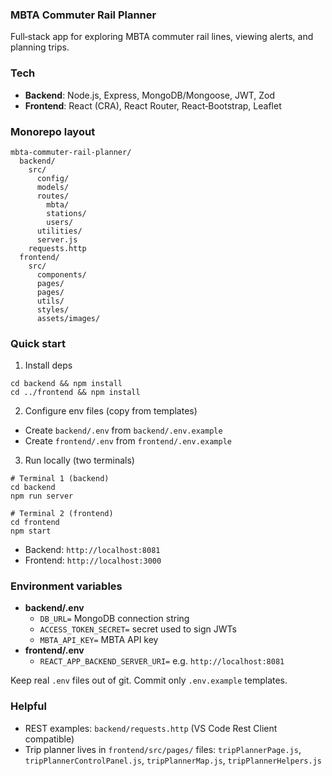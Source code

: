 ### MBTA Commuter Rail Planner
Full‑stack app for exploring MBTA commuter rail lines, viewing alerts, and planning trips.

### Tech
- **Backend**: Node.js, Express, MongoDB/Mongoose, JWT, Zod
- **Frontend**: React (CRA), React Router, React‑Bootstrap, Leaflet

### Monorepo layout
```
mbta-commuter-rail-planner/
  backend/
    src/
      config/
      models/
      routes/
        mbta/
        stations/
        users/
      utilities/
      server.js
    requests.http
  frontend/
    src/
      components/
      pages/
      pages/
      utils/
      styles/
      assets/images/
```

### Quick start
1) Install deps
```
cd backend && npm install
cd ../frontend && npm install
```

2) Configure env files (copy from templates)
- Create `backend/.env` from `backend/.env.example`
- Create `frontend/.env` from `frontend/.env.example`

3) Run locally (two terminals)
```
# Terminal 1 (backend)
cd backend
npm run server

# Terminal 2 (frontend)
cd frontend
npm start
```
- Backend: `http://localhost:8081`
- Frontend: `http://localhost:3000`

### Environment variables
- **backend/.env**
  - `DB_URL=` MongoDB connection string
  - `ACCESS_TOKEN_SECRET=` secret used to sign JWTs
  - `MBTA_API_KEY=` MBTA API key
- **frontend/.env**
  - `REACT_APP_BACKEND_SERVER_URI=` e.g. `http://localhost:8081`

Keep real `.env` files out of git. Commit only `.env.example` templates.

### Helpful
- REST examples: `backend/requests.http` (VS Code Rest Client compatible)
- Trip planner lives in `frontend/src/pages/` files: `tripPlannerPage.js`, `tripPlannerControlPanel.js`, `tripPlannerMap.js`, `tripPlannerHelpers.js`
